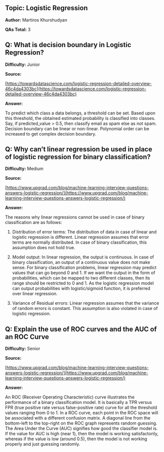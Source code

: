 ## **Topic: Logistic Regression**

 **Author:** Martiros Khurshudyan

 **QAs Total:** 3

 ## **Q: What is decision boundary in Logistic Regression?**

 **Difficulty:** Junior

 **Source:**

 [https://towardsdatascience.com/logistic-regression-detailed-overview-46c4da4303bc](https://towardsdatascience.com/logistic-regression-detailed-overview-46c4da4303bc)

 **Answer:**


 To predict which class a data belongs, a threshold can be set. Based upon this threshold, the obtained estimated probability is classified into classes.
 Say, if predicted_value > 0.5, then classify email as spam else as not spam.
 Decision boundary can be linear or non-linear. Polynomial order can be increased to get complex decision boundary.


 ## **Q: Why can’t linear regression be used in place of logistic regression for binary classification?**

 **Difficulty:** Medium

 **Source:**

 [https://www.upgrad.com/blog/machine-learning-interview-questions-answers-logistic-regression/](https://www.upgrad.com/blog/machine-learning-interview-questions-answers-logistic-regression/)


 **Answer:**

 The reasons why linear regressions cannot be used in case of binary classification are as follows:

 1. Distribution of error terms: The distribution of data in case of linear and logistic regression is different. Linear regression assumes that error terms are normally distributed. In case of binary classification, this assumption does not hold true. 

 1. Model output: In linear regression, the output is continuous. In case of binary classification, an output of a continuous value does not make sense. For binary classification problems, linear regression may predict values that can go beyond 0 and 1. If we want the output in the form of probabilities, which can be mapped to two different classes, then its range should be restricted to 0 and 1. As the logistic regression model can output probabilities with logistic/sigmoid function, it is preferred over linear regression.

 1. Variance of Residual errors: Linear regression assumes that the variance of random errors is constant. This assumption is also violated in case of logistic regression.


 ## **Q: Explain the use of ROC curves and the AUC of an ROC Curve**

 **Difficulty:** Senior

 **Source:**

 [https://www.upgrad.com/blog/machine-learning-interview-questions-answers-logistic-regression/](https://www.upgrad.com/blog/machine-learning-interview-questions-answers-logistic-regression/)

 **Answer:**

 An ROC (Receiver Operating Characteristic) curve illustrates the performance of a binary classification model. It is basically a TPR versus FPR (true positive rate versus false-positive rate) curve for all the threshold values ranging from 0 to 1. In a ROC curve, each point in the ROC space will be associated with a different confusion matrix. A diagonal line from the bottom-left to the top-right on the ROC graph represents random guessing. The Area Under the Curve (AUC) signifies how good the classifier model is. If the value for AUC is high (near 1), then the model is working satisfactorily, whereas if the value is low (around 0.5), then the model is not working properly and just guessing randomly.
